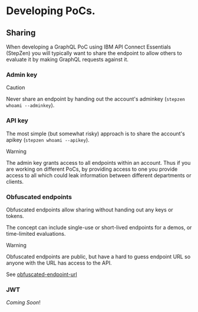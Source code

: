 # Developing PoCs.

## Sharing

When developing a GraphQL PoC using IBM API Connect Essentials (StepZen) you will typically
want to share the endpoint to allow others to evaluate it by making GraphQL requests against it.

### Admin key

> [!CAUTION]
> Never share an endpoint by handing out the account's adminkey (`stepzen whoami --adminkey`).

### API key

The most simple (but somewhat risky) approach is to share the account's apikey (`stepzen whoami --apikey`).

> [!WARNING]
> The admin key grants access to all endpoints within an account. Thus if you are working on different PoCs, by providing access to one you provide access to all
> which could leak information between different departments or clients.

### Obfuscated endpoints

Obfuscated endpoints allow sharing without handing out any keys or tokens.

The concept can include single-use or short-lived endpoints for a demos, or time-limited evaluations.

> [!WARNING]
> Obfuscated endpoints are public, but have a hard to guess endpoint URL so anyone with the URL has access to the API.

See [obfuscated-endpoint-url](obfuscated-endpoint-url/README.md)

### JWT

_Coming Soon_!
